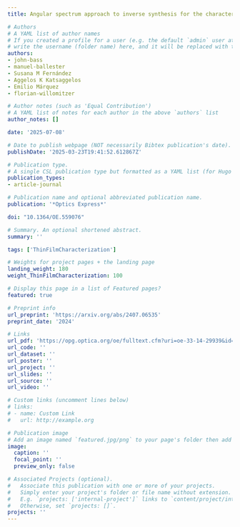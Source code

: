 ```yaml
---
title: Angular spectrum approach to inverse synthesis for the characterization of optical and geometrical properties of semiconductor thin films 

# Authors
# A YAML list of author names
# If you created a profile for a user (e.g. the default `admin` user at `content/authors/admin/`), 
# write the username (folder name) here, and it will be replaced with their full name and linked to their profile.
authors:
- john-bass
- manuel-ballester
- Susana M Fernández
- Aggelos K Katsaggelos
- Emilio Márquez
- florian-willomitzer

# Author notes (such as 'Equal Contribution')
# A YAML list of notes for each author in the above `authors` list
author_notes: []

date: '2025-07-08'

# Date to publish webpage (NOT necessarily Bibtex publication's date).
publishDate: '2025-03-23T19:41:52.612867Z'

# Publication type.
# A single CSL publication type but formatted as a YAML list (for Hugo requirements).
publication_types:
- article-journal

# Publication name and optional abbreviated publication name.
publication: '*Optics Express*'

doi: "10.1364/OE.559076"

# Summary. An optional shortened abstract.
summary: ''

tags: ['ThinFilmCharacterization']

# Weights for project pages + the landing page
landing_weight: 180
weight_ThinFilmCharacterization: 100

# Display this page in a list of Featured pages?
featured: true

# Preprint info
url_preprint: 'https://arxiv.org/abs/2407.06535'
preprint_date: '2024'

# Links
url_pdf: 'https://opg.optica.org/oe/fulltext.cfm?uri=oe-33-14-29939&id=574003'
url_code: ''
url_dataset: ''
url_poster: ''
url_project: ''
url_slides: ''
url_source: ''
url_video: ''

# Custom links (uncomment lines below)
# links:
# - name: Custom Link
#   url: http://example.org

# Publication image
# Add an image named `featured.jpg/png` to your page's folder then add a caption below.
image:
  caption: ''
  focal_point: ''
  preview_only: false

# Associated Projects (optional).
#   Associate this publication with one or more of your projects.
#   Simply enter your project's folder or file name without extension.
#   E.g. `projects: ['internal-project']` links to `content/project/internal-project/index.md`.
#   Otherwise, set `projects: []`.
projects: ''
---
```

